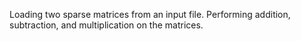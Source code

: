 Loading two sparse matrices from an input file.
Performing addition, subtraction, and multiplication on the matrices.
